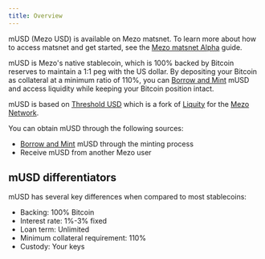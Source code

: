 ```yaml
---
title: Overview
---
```


mUSD (Mezo USD) is available on Mezo matsnet. To learn more about how to access matsnet and get started, see the [Mezo matsnet Alpha](/docs/users/getting-started/mezo-matsnet-alpha-testnet) guide.

mUSD is Mezo's native stablecoin, which is 100% backed by Bitcoin reserves to maintain a 1:1 peg with the US dollar. By depositing your Bitcoin as collateral at a minimum ratio of 110%, you can [Borrow and Mint](./mint-musd) mUSD and access liquidity while keeping your Bitcoin position intact.

mUSD is based on [Threshold USD](https://github.com/Threshold-USD/dev) which is a fork of [Liquity](https://github.com/liquity/dev) for the [Mezo Network](https://mezo.org).

You can obtain mUSD through the following sources:

- [Borrow and Mint](./mint-musd) mUSD through the minting process
- Receive mUSD from another Mezo user

## mUSD differentiators

mUSD has several key differences when compared to most stablecoins:

- Backing: 100% Bitcoin
- Interest rate: 1%-3% fixed
- Loan term: Unlimited
- Minimum collateral requirement: 110%
- Custody: Your keys
